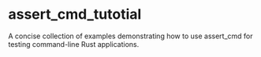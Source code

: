 # assert_cmd_tutotial
A concise collection of examples demonstrating how to use assert_cmd for testing command-line Rust applications.
